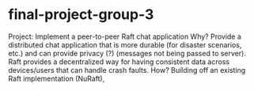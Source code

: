 # final-project-group-3

Project: Implement a peer-to-peer Raft chat application
Why?
 Provide a distributed chat application that is more durable (for disaster scenarios, etc.) and can provide privacy (?) (messages not being passed to server). Raft provides a decentralized way for having consistent data across devices/users that can handle crash faults.
How? 
Building off an existing Raft implementation (NuRaft),
